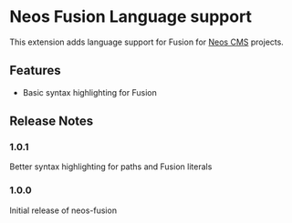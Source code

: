 # Neos Fusion Language support

This extension adds language support for Fusion for [Neos CMS](https://www.neos.io/) projects.

## Features

* Basic syntax highlighting for Fusion

## Release Notes

### 1.0.1

Better syntax highlighting for paths and Fusion literals

### 1.0.0

Initial release of neos-fusion

